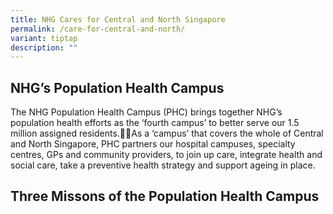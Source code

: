 ```yaml
---
title: NHG Cares for Central and North Singapore
permalink: /care-for-central-and-north/
variant: tiptap
description: ""
---
```

<h2>NHG’s Population Health Campus</h2>
<p>The NHG Population Health Campus (PHC) brings together NHG’s ​population
health efforts as the ‘fourth campus’ to better serve our 1.5 million assigned
residents.As a ‘campus’ that covers the whole of Central and North Singapore,
PHC partners our hospital campuses, specialty centres, GPs and community
providers, to join up care, integrate health and social care, take a preventive
health strategy and support ageing in place.</p>
<h2>Three Missons of the Population Health Campus</h2>
<p></p>